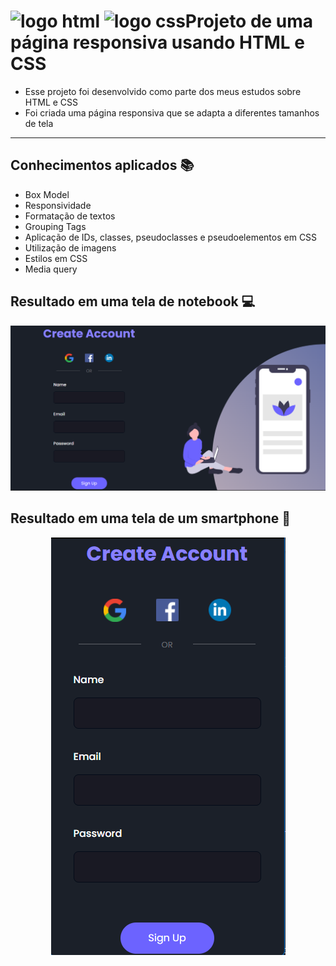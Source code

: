 # <img src="https://cdn.iconscout.com/icon/free/png-256/html5-19-722707.png" alt="logo html" height="50px" width="50px"> <img src="https://cdn.iconscout.com/icon/free/png-256/css-131-722685.png" alt="logo css" height="50px" width="50px">Projeto de uma página responsiva usando HTML e CSS 

- Esse projeto foi desenvolvido como parte dos meus estudos sobre HTML e CSS
- Foi criada uma página responsiva que se adapta a diferentes tamanhos de tela

---

## Conhecimentos aplicados 📚
- Box Model
- Responsividade
- Formatação de textos
- Grouping Tags
- Aplicação de IDs, classes, pseudoclasses e pseudoelementos em CSS
- Utilização de imagens
- Estilos em CSS
- Media query

## Resultado em uma tela de notebook 💻

<div align="center">
  <img src="resultNotebook.png" alt="resultNotebook">
</div>

## Resultado em uma tela de um smartphone 📱

<div align="center">
  <img src="resultIphone6.png" alt="resultSmartphone">
</div>
